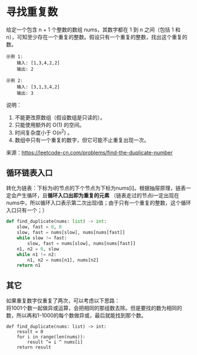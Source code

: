 # 寻找重复数
给定一个包含 n + 1 个整数的数组 nums，其数字都在 1 到 n 之间（包括 1 和 n），可知至少存在一个重复的整数。假设只有一个重复的整数，找出这个重复的数。

```
示例 1:
    输入: [1,3,4,2,2]
    输出: 2
    
示例 2:
    输入: [3,1,3,4,2]
    输出: 3
```
    
说明：
1. 不能更改原数组（假设数组是只读的）。
2. 只能使用额外的 O(1) 的空间。
3. 时间复杂度小于 O(n<sup>2</sup>) 。
4. 数组中只有一个重复的数字，但它可能不止重复出现一次。


来源：https://leetcode-cn.com/problems/find-the-duplicate-number

## 循环链表入口
转化为链表：下标为i的节点的下个节点为下标为nums[i]。根据抽屉原理，链表一定会产生循环，且**循环入口出即为重复的元素**
（链表走过的节点i一定出现在nums中，所以循环入口表示第二次出现i值；由于只有一个重复的整数，这个循环入口只有一个；）

```python
def find_duplicate(nums: list) -> int:
    slow, fast = 0, 0
    slow, fast = nums[slow], nums[nums[fast]]
    while slow != fast:
        slow, fast = nums[slow], nums[nums[fast]]
    n1, n2 = 0, slow
    while n1 != n2:
        n1, n2 = nums[n1], nums[n2]
    return n1
```

## 其它
如果重复数字仅重复了两次，可以考虑以下思路：  
将1001个数一起做异或运算，会把相同的那组数去除。但是要找的数为相同的数，所以再和1-1000的每个数做异或，最后就能找到那个数。

```
def find_duplicate(nums: list) -> int:
    result = 0
    for i in range(len(nums)):
        result ^= i ^ nums[i]
    return result
```